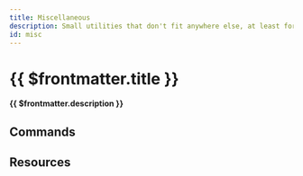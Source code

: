 ```yaml
---
title: Miscellaneous
description: Small utilities that don't fit anywhere else, at least for now
id: misc
---
```


# {{ $frontmatter.title }}

**{{ $frontmatter.description }}**

## Commands

<PluginCommands :typedoc="typedoc" />

## Resources

<ul>
  <PluginSourceList :id="$frontmatter.id" />
</ul>

<script setup lang="ts">
  import { useData } from "vitepress";
  import { data } from "../data/typedoc.data.mts";
  const { frontmatter } = useData();
  const typedoc = data[frontmatter.value.id];
</script>
